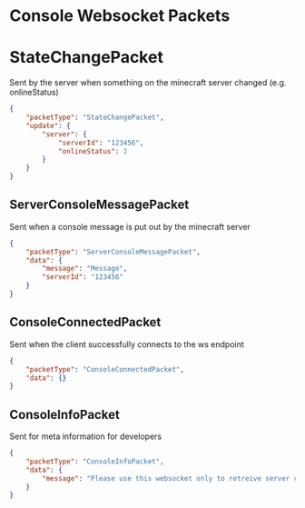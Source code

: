 # Console Websocket Packets

# StateChangePacket

Sent by the server when something on the minecraft server changed (e.g. onlineStatus)

```json
{
    "packetType": "StateChangePacket",
    "update": {
        "server": {
            "serverId": "123456",
            "onlineStatus": 2
        }
    }
}
```

## ServerConsoleMessagePacket

Sent when a console message is put out by the minecraft server

```json
{
    "packetType": "ServerConsoleMessagePacket",
    "data": {
        "message": "Message",
        "serverId": "123456"
    }
}
```

## ConsoleConnectedPacket

Sent when the client successfully connects to the ws endpoint

```json
{
    "packetType": "ConsoleConnectedPacket",
    "data": {}
}
```

## ConsoleInfoPacket

Sent for meta information for developers

```json
{
    "packetType": "ConsoleInfoPacket",
    "data": {
        "message": "Please use this websocket only to retreive server changed and don't send messages"
    }
}
```